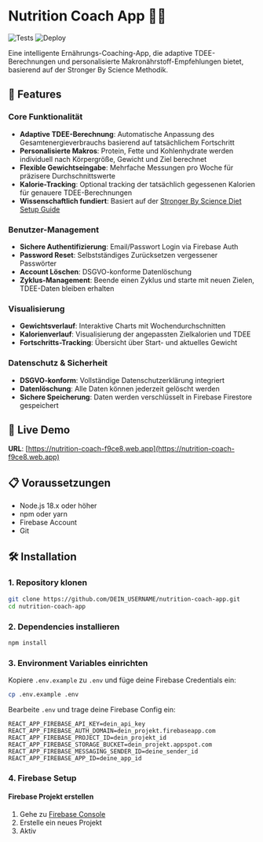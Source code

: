# Nutrition Coach App 🥗💪

![Tests](https://github.com/DEIN_USERNAME/DEIN_REPO/actions/workflows/test.yml/badge.svg)
![Deploy](https://github.com/DEIN_USERNAME/DEIN_REPO/actions/workflows/deploy.yml/badge.svg)

Eine intelligente Ernährungs-Coaching-App, die adaptive TDEE-Berechnungen und personalisierte Makronährstoff-Empfehlungen bietet, basierend auf der Stronger By Science Methodik.

## 🌟 Features

### Core Funktionalität
- **Adaptive TDEE-Berechnung**: Automatische Anpassung des Gesamtenergieverbrauchs basierend auf tatsächlichem Fortschritt
- **Personalisierte Makros**: Protein, Fette und Kohlenhydrate werden individuell nach Körpergröße, Gewicht und Ziel berechnet
- **Flexible Gewichtseingabe**: Mehrfache Messungen pro Woche für präzisere Durchschnittswerte
- **Kalorie-Tracking**: Optional tracking der tatsächlich gegessenen Kalorien für genauere TDEE-Berechnungen
- **Wissenschaftlich fundiert**: Basiert auf der [Stronger By Science Diet Setup Guide](https://www.strongerbyscience.com/diet/)

### Benutzer-Management
- **Sichere Authentifizierung**: Email/Passwort Login via Firebase Auth
- **Password Reset**: Selbstständiges Zurücksetzen vergessener Passwörter
- **Account Löschen**: DSGVO-konforme Datenlöschung
- **Zyklus-Management**: Beende einen Zyklus und starte mit neuen Zielen, TDEE-Daten bleiben erhalten

### Visualisierung
- **Gewichtsverlauf**: Interaktive Charts mit Wochendurchschnitten
- **Kalorienverlauf**: Visualisierung der angepassten Zielkalorien und TDEE
- **Fortschritts-Tracking**: Übersicht über Start- und aktuelles Gewicht

### Datenschutz & Sicherheit
- **DSGVO-konform**: Vollständige Datenschutzerklärung integriert
- **Datenlöschung**: Alle Daten können jederzeit gelöscht werden
- **Sichere Speicherung**: Daten werden verschlüsselt in Firebase Firestore gespeichert

## 🚀 Live Demo

**URL**: [https://nutrition-coach-f9ce8.web.app](https://nutrition-coach-f9ce8.web.app)

## 📋 Voraussetzungen

- Node.js 18.x oder höher
- npm oder yarn
- Firebase Account
- Git

## 🛠️ Installation

### 1. Repository klonen

```bash
git clone https://github.com/DEIN_USERNAME/nutrition-coach-app.git
cd nutrition-coach-app
```

### 2. Dependencies installieren

```bash
npm install
```

### 3. Environment Variables einrichten

Kopiere `.env.example` zu `.env` und füge deine Firebase Credentials ein:

```bash
cp .env.example .env
```

Bearbeite `.env` und trage deine Firebase Config ein:

```env
REACT_APP_FIREBASE_API_KEY=dein_api_key
REACT_APP_FIREBASE_AUTH_DOMAIN=dein_projekt.firebaseapp.com
REACT_APP_FIREBASE_PROJECT_ID=dein_projekt_id
REACT_APP_FIREBASE_STORAGE_BUCKET=dein_projekt.appspot.com
REACT_APP_FIREBASE_MESSAGING_SENDER_ID=deine_sender_id
REACT_APP_FIREBASE_APP_ID=deine_app_id
```

### 4. Firebase Setup

#### Firebase Projekt erstellen
1. Gehe zu [Firebase Console](https://console.firebase.google.com)
2. Erstelle ein neues Projekt
3. Aktiv
